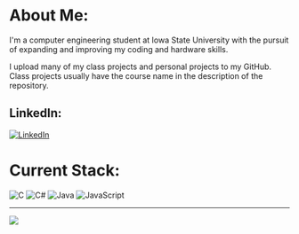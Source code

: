 # About Me:
I'm a computer engineering student at Iowa State University with the pursuit of expanding and improving my coding and hardware skills.

I upload many of my class projects and personal projects to my GitHub. Class projects usually have the course name in the description of the repository.

## LinkedIn:
[![LinkedIn](https://img.shields.io/badge/LinkedIn-%230077B5.svg?logo=linkedin&logoColor=white)](https://linkedin.com/in/marshfalex) 

# Current Stack:
![C](https://img.shields.io/badge/c-%2300599C.svg?style=for-the-badge&logo=c&logoColor=white) ![C#](https://img.shields.io/badge/c%23-%23239120.svg?style=for-the-badge&logo=csharp&logoColor=white) ![Java](https://img.shields.io/badge/java-%23ED8B00.svg?style=for-the-badge&logo=openjdk&logoColor=white) ![JavaScript](https://img.shields.io/badge/javascript-%23323330.svg?style=for-the-badge&logo=javascript&logoColor=%23F7DF1E)

---
[![](https://visitcount.itsvg.in/api?id=marshfalex&icon=1&color=8)](https://visitcount.itsvg.in)

<!-- Proudly created with GPRM ( https://gprm.itsvg.in ) -->
